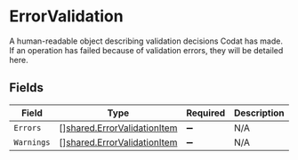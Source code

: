 # ErrorValidation

A human-readable object describing validation decisions Codat has made. If an operation has failed because of validation errors, they will be detailed here.


## Fields

| Field                                                                             | Type                                                                              | Required                                                                          | Description                                                                       |
| --------------------------------------------------------------------------------- | --------------------------------------------------------------------------------- | --------------------------------------------------------------------------------- | --------------------------------------------------------------------------------- |
| `Errors`                                                                          | [][shared.ErrorValidationItem](../../../pkg/models/shared/errorvalidationitem.md) | :heavy_minus_sign:                                                                | N/A                                                                               |
| `Warnings`                                                                        | [][shared.ErrorValidationItem](../../../pkg/models/shared/errorvalidationitem.md) | :heavy_minus_sign:                                                                | N/A                                                                               |